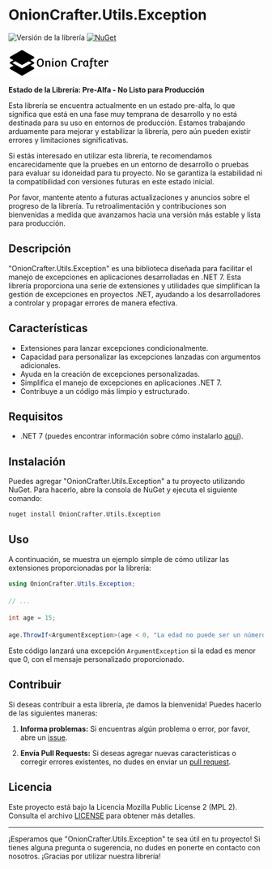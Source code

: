 # OnionCrafter.Utils.Exception

![Versión de la librería](https://img.shields.io/badge/Versi%C3%B3n-1.0.3-brightgreen) [![NuGet](https://img.shields.io/nuget/v/OnionCrafter.Utils.Exception.svg)](https://www.nuget.org/packages/OnionCrafter.Utils.Exception/)

![](https://github.com/Dtopiast/OnionCrafter.Utils.Exception/blob/main/Images/Logo.png)

**Estado de la Librería: Pre-Alfa - No Listo para Producción**

Esta librería se encuentra actualmente en un estado pre-alfa, lo que significa que está en una fase muy temprana de desarrollo y no está destinada para su uso en entornos de producción. Estamos trabajando arduamente para mejorar y estabilizar la librería, pero aún pueden existir errores y limitaciones significativas.

Si estás interesado en utilizar esta librería, te recomendamos encarecidamente que la pruebes en un entorno de desarrollo o pruebas para evaluar su idoneidad para tu proyecto. No se garantiza la estabilidad ni la compatibilidad con versiones futuras en este estado inicial.

Por favor, mantente atento a futuras actualizaciones y anuncios sobre el progreso de la librería. Tu retroalimentación y contribuciones son bienvenidas a medida que avanzamos hacia una versión más estable y lista para producción.

## Descripción

"OnionCrafter.Utils.Exception" es una biblioteca diseñada para facilitar el manejo de excepciones en aplicaciones desarrolladas en .NET 7. Esta librería proporciona una serie de extensiones y utilidades que simplifican la gestión de excepciones en proyectos .NET, ayudando a los desarrolladores a controlar y propagar errores de manera efectiva.

## Características

- Extensiones para lanzar excepciones condicionalmente.
- Capacidad para personalizar las excepciones lanzadas con argumentos adicionales.
- Ayuda en la creación de excepciones personalizadas.
- Simplifica el manejo de excepciones en aplicaciones .NET 7.
- Contribuye a un código más limpio y estructurado.

## Requisitos

- .NET 7 (puedes encontrar información sobre cómo instalarlo [aquí](https://dotnet.microsoft.com/download/dotnet/7.0)).

## Instalación

Puedes agregar "OnionCrafter.Utils.Exception" a tu proyecto utilizando NuGet. Para hacerlo, abre la consola de NuGet y ejecuta el siguiente comando:

```bash
nuget install OnionCrafter.Utils.Exception
```

## Uso

A continuación, se muestra un ejemplo simple de cómo utilizar las extensiones proporcionadas por la librería:

```csharp
using OnionCrafter.Utils.Exception;

// ...

int age = 15;

age.ThrowIf<ArgumentException>(age < 0, "La edad no puede ser un número negativo.");
```

Este código lanzará una excepción `ArgumentException` si la edad es menor que 0, con el mensaje personalizado proporcionado.

## Contribuir

Si deseas contribuir a esta librería, ¡te damos la bienvenida! Puedes hacerlo de las siguientes maneras:

1. **Informa problemas:** Si encuentras algún problema o error, por favor, abre un [issue](https://github.com/tuusuario/OnionCrafter.Utils.Exception/issues).

2. **Envía Pull Requests:** Si deseas agregar nuevas características o corregir errores existentes, no dudes en enviar un [pull request](https://github.com/tuusuario/OnionCrafter.Utils.Exception/pulls).

## Licencia

Este proyecto está bajo la Licencia Mozilla Public License 2 (MPL 2). Consulta el archivo [LICENSE](LICENSE.txt) para obtener más detalles.

---

¡Esperamos que "OnionCrafter.Utils.Exception" te sea útil en tu proyecto! Si tienes alguna pregunta o sugerencia, no dudes en ponerte en contacto con nosotros. ¡Gracias por utilizar nuestra librería!
